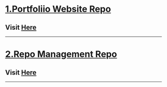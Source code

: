# [1.Portfoliio Website Repo](https://github.com/Subham-Maity/subham)
## Visit [Here](https://subham-maity.github.io/subham/)
************
# [2.Repo Management Repo](https://github.com/Subham-Maity/Projectlist)
## Visit [Here](https://subham-maity.github.io/Projectlist/)
************
